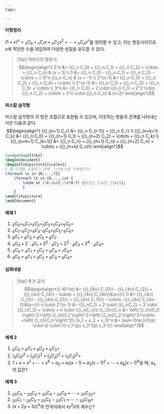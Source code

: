 ```yaml
---
tags:

---
```

#### 이항정리
$(1+x)^n = {{}_n C_0} + {{}_n C_1}x + {{}_n C_2}x^2 + \cdots + {{}_n C_n}x^n$를 정의할 수 있고, 이는 항등식이므로 $x$에 적당한 수를 대입하여 다양한 성질을 유도할 수 있다.
>[!tip] 여러가지 항등식
>$$\begin{align*}
2^n &= {{}_n C_0} + {{}_n C_1} + {{}_n C_2} + \cdots + {{}_n C_n} & (x = 1) \\
0 &= {{}_n C_0} - {{}_n C_1} + {{}_n C_2} - \cdots + (-1)^n {{}_n C_n} & (x = -1) \\
2^{n-1} &= {{}_n C_0} + {{}_n C_2} + {{}_n C_4} + \cdots \\
2^{n-1} &= {{}_n C_1} + {{}_n C_3} + {{}_n C_5} + \cdots \\
3^n &= {{}_n C_0} + 2 \cdot {{}_n C_1} + 2^2 \cdot {{}_n C_2} + \cdots + 2^n \cdot {{}_n C_n} & (x=2) 
\end{align*}$$

#### 파스칼 삼각형
파스칼 삼각형의 각 항은 조합으로 표현될 수 있으며, 이웃하는 항들의 관계를 나타내는 식은 다음과 같다.
$$\begin{align*} {{}_{n+1} C_r} &= {{}_n C_{r-1}} + {{}_n C_r} \\
{{}_{n+k+1} C_k} &= {{}_n C_0} + {{}_{n+1} C_1} + {{}_{n+2} C_2} + \cdots + {{}_n C_k} \\
{{}_{n+k+1} C_{k+1}} &= {{}_n C_n} + {{}_{n+1} C_n} + {{}_{n+2} C_n} + \cdots +  {{}_{n+k} C_n}\\
\end{align*}$$
```tikz
\usepackage{tikz}
\begin{document}
\begin{tikzpicture}[scale=1] 
% 줄 간격을 조절하기 위해 -\n*0.5를 사용합니다. 
\foreach \n in {0,...,7}{ 
	\foreach \k in {0,...,\n} {
		\node at (\k-\n/2,-\n*0.7) {${{}}_{\n}C_{\k}$}; 
		}
	}
\end{tikzpicture}
\end{document}
```

#### 예제 1
1. ${}_{5} C _{0} + _{5} C _{1} + _{5} C _{2} + _{5} C _{3} + _{5} C _{4} + _{5} C _{5}=$
2. ${}_{6} C _{1} - _{6} C _{2} + _{6} C _{3} - _{6} C _{4} + _{6} C _{5} - _{6} C _{6}=$
3. ${}_{8} C _{1} + {}_{8} C _{3} + {}_{8} C _{5} +{}_{8} C _{7}$
4. ${}_{4} C _{0} +2 \cdot{} _{4} C _{1} +2 ^{2} \cdot {}_{4} C _{2} +2 ^{3} \cdot {}_{4} C _{3} +2 ^{4} \cdot {}_{4} C _{4}=$
5. ${}_{3} C _{0} + {}_{4} C _{1} + {}_{5} C _{2} + {}_{6} C _{3} + {}_{7} C _{4}=$
6. ${}_{9} C _{0} + {}_{9} C_{1} + {}_{9} C _{2} + {}_{9} C _{3} + {}_{9} C _{4}=$

#### 심화내용
>[!tip] 추가 공식
>$$\begin{align*}(-4)^{n} &= {{}_{4n} C_{0}} - {{}_{4n} C_{2}} + {{}_{4n} C_{4}} - \cdots + {{}_{4n} C_{4n}}&(x=i)\\
0 &= {{}_{4n} C_{1}} - {{}_{4n} C_{3}} + {{}_{4n} C_{5}} - \cdots -{{}_{4n} C_{4n-1}}&(x=i)\\
n \cdot 2^{n-1} &= {{}_nC_1} + 2 \cdot {{}_nC_2} + 3 \cdot {{}_nC_3} + \cdots + n \cdot {{}_nC_n}\\
{}_{2n}C_n &= \left( {}_{n}C_0 \right)^2+\left( {}_{n}C_1 \right)^2+\left( {}_{n}C_2 \right)^2+\cdots +\left( {}_{n}C_n \right)^2\\
(x_1 + x_2 + x_3)^n &= \sum \frac{n!}{p! \cdot q! \cdot r!} x_1^{p} x_2^{q} x_3^{r}
\end{align*}$$

#### 예제 2
1. ${}_{6} C _{0} + {}_{6} C _{1} + {}_{6} C _{2} +{}_{6} C _{3}=$
2. $\left( {}_{3}C_0 \right)^2+\left( {}_{3}C_1 \right)^2+\left( {}_{3}C_2 \right)^2+\left( {}_{3}C_3 \right)^2=$
3. $1+x+x ^{2} + \cdots +x^{8} =a _{0} +a _{1} (x-1)+a _{2} (x-1)^{2} + \cdots +a _{8} (x-1) ^{8}$일 때, $a_4$의 값은?
#### 예제 3
1. ${}_{20} C _{0} - {}_{20} C _{2} + {}_{20} C _{4} - {}_{20} C _{6} + \cdots + {}_{20} C _{20}=$
2. ${}_{20} C _{1} - {}_{20} C _{3} + {}_{20} C _{5} - {}_{20} C _{7} + \cdots - {}_{20} C _{19}=$
3. $(x+2y+3z)^4$의 전개식에서 $xy^2z$의 계수는?